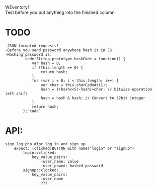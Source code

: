 WEventory!\
    Test before you put anything into the finished column
    
# TODO
    -JSON formated requests!
    -Before you send password anywhere hash it in JS
    -Hashing password is:
            `code`String.prototype.hashCode = function() {
                var hash = 0;
                if (this.length == 0) {
                    return hash;
                }
                for (var i = 0; i < this.length; i++) {
                    var char = this.charCodeAt(i);
                    hash = ((hash<<5)-hash)+char; // bitwise operation left shift
                    hash = hash & hash; // Convert to 32bit integer
                }
                return hash;
            };`code`





# API:
    sign_log.php #for log in and sign up
        expect: (clicked)BUTTON with name("login" or "signup")
            login::clicked:
                key_value_pairs:
                    -user_name: value
                    -user_pswed: hashed password
            signup::clocked:
                key_value_pairs:
                    -user_name
                    ???